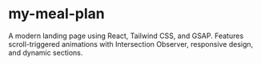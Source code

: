# my-meal-plan
A modern landing page using React, Tailwind CSS, and GSAP. Features scroll-triggered animations with Intersection Observer, responsive design, and dynamic sections.
